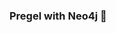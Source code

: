 ### Pregel with Neo4j 🚀



































































































































 

























































































































